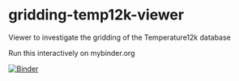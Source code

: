 # gridding-temp12k-viewer
Viewer to investigate the gridding of the Temperature12k database

Run this interactively on mybinder.org

[![Binder](https://mybinder.org/badge_logo.svg)](https://mybinder.org/v2/gh/Chilipp/gridding-temp12k-viewer/master?urlpath=/apps/investigate_reconstruction.ipynb)
